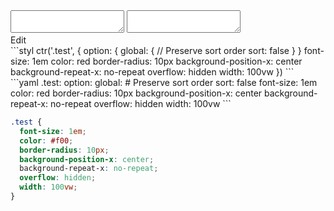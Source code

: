 <div data-size="350" data-example="sort-order" class="code-cont">
    <div class="code">
        <div class="code-wrap">
            <textarea id="stylus"></textarea>
            <textarea id="css"></textarea>
            <div class="edit-code">
                <span>Edit</span>
            </div>
        </div>
    </div>
</div>


<div data-size="350" data-examples="stylus"></div>
```styl
ctr('.test', {
  option: {
    global: {
      // Preserve sort order
      sort: false
    }
  }
  font-size: 1em
  color: red
  border-radius: 10px
  background-position-x: center
  background-repeat-x: no-repeat
  overflow: hidden
  width: 100vw
})
```

<div data-size="350" data-examples="yaml"></div>
```yaml
.test:
  option:
    global:
      # Preserve sort order
      sort: false
  font-size: 1em
  color: red
  border-radius: 10px
  background-position-x: center
  background-repeat-x: no-repeat
  overflow: hidden
  width: 100vw
```

```css
.test {
  font-size: 1em;
  color: #f00;
  border-radius: 10px;
  background-position-x: center;
  background-repeat-x: no-repeat;
  overflow: hidden;
  width: 100vw;
}
```
<div class="cf"></div>
